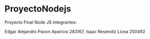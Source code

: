 # ProyectoNodejs
Proyecto Final Node JS
Integrantes: 

Edgar Alejandro Pavon Aparicio  283167,
Isaac Resendiz Licea 250492
